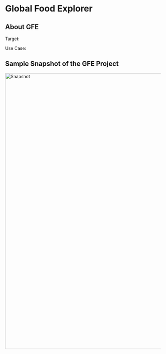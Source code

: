 # Global Food Explorer

## About GFE
Target:

Use Case:

## Sample Snapshot of the GFE Project

<img width="893" alt="Snapshot" src="https://github.com/LanaZamel/Global-Food-Explorer/assets/115485590/d8e72786-d2e5-4fac-a74e-53fa37fe7dc8">
